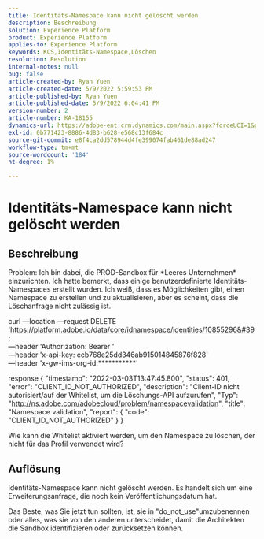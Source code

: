 ```yaml
---
title: Identitäts-Namespace kann nicht gelöscht werden
description: Beschreibung
solution: Experience Platform
product: Experience Platform
applies-to: Experience Platform
keywords: KCS,Identitäts-Namespace,Löschen
resolution: Resolution
internal-notes: null
bug: false
article-created-by: Ryan Yuen
article-created-date: 5/9/2022 5:59:53 PM
article-published-by: Ryan Yuen
article-published-date: 5/9/2022 6:04:41 PM
version-number: 2
article-number: KA-18155
dynamics-url: https://adobe-ent.crm.dynamics.com/main.aspx?forceUCI=1&pagetype=entityrecord&etn=knowledgearticle&id=d806b2d2-c1cf-ec11-a7b5-0022480a8753
exl-id: 0b771423-8886-4d83-b628-e568c13f684c
source-git-commit: e8f4ca2dd578944d4fe399074fab461de88ad247
workflow-type: tm+mt
source-wordcount: '184'
ht-degree: 1%

---
```


# Identitäts-Namespace kann nicht gelöscht werden

## Beschreibung


Problem: Ich bin dabei, die PROD-Sandbox für \*Leeres Unternehmen\* einzurichten. Ich hatte bemerkt, dass einige benutzerdefinierte Identitäts-Namespaces erstellt wurden. Ich weiß, dass es Möglichkeiten gibt, einen Namespace zu erstellen und zu aktualisieren, aber es scheint, dass die Löschanfrage nicht zulässig ist.

curl —location —request DELETE &#39;https://platform.adobe.io/data/core/idnamespace/identities/10855296&#39; \
—header &#39;Authorization: Bearer &#39; \
—header &#39;x-api-key: ccb768e25dd346ab915014845876f828&#39; \
—header &#39;x-gw-ims-org-id:\*\*\*\*\*\*\*\*\*\*\*&#39;


response { &quot;timestamp&quot;: &quot;2022-03-03T13:47:45.800&quot;, &quot;status&quot;: 401, &quot;error&quot;: &quot;CLIENT_ID_NOT_AUTHORIZED&quot;, &quot;description&quot;: &quot;Client-ID nicht autorisiert/auf der Whitelist, um die Löschungs-API aufzurufen&quot;, &quot;Typ&quot;: &quot;http://ns.adobe.com/adobecloud/problem/namespacevalidation&quot;, &quot;title&quot;: &quot;Namespace validation&quot;, &quot;report&quot;: { &quot;code&quot;: &quot;CLIENT_ID_NOT_AUTHORIZED&quot; } }

Wie kann die Whitelist aktiviert werden, um den Namespace zu löschen, der nicht für das Profil verwendet wird?


## Auflösung


Identitäts-Namespace kann nicht gelöscht werden. Es handelt sich um eine Erweiterungsanfrage, die noch kein Veröffentlichungsdatum hat.

Das Beste, was Sie jetzt tun sollten, ist, sie in &quot;do_not_use&quot;umzubenennen oder alles, was sie von den anderen unterscheidet, damit die Architekten die Sandbox identifizieren oder zurücksetzen können.
